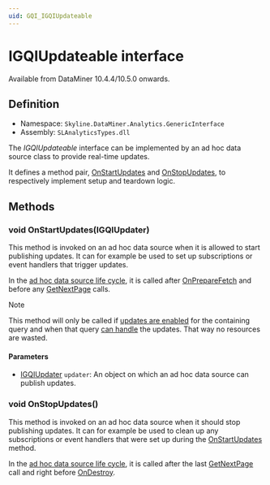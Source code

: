 ```yaml
---
uid: GQI_IGQIUpdateable
---
```


# IGQIUpdateable interface

Available from DataMiner 10.4.4/10.5.0 onwards<!-- RN 38643 -->.

## Definition

- Namespace: `Skyline.DataMiner.Analytics.GenericInterface`
- Assembly: `SLAnalyticsTypes.dll`

The *IGQIUpdateable* interface can be implemented by an ad hoc data source class to provide real-time updates.

It defines a method pair, [OnStartUpdates](#void-onstartupdatesigqiupdater) and [OnStopUpdates](#void-onstopupdates), to respectively implement setup and teardown logic.

## Methods

### void OnStartUpdates(IGQIUpdater)

This method is invoked on an ad hoc data source when it is allowed to start publishing updates. It can for example be used to set up subscriptions or event handlers that trigger updates.

In the [ad hoc data source life cycle](xref:Ad_hoc_Life_cycle), it is called after [OnPrepareFetch](xref:GQI_IGQIOnPrepareFetch#onpreparefetchoutputargs-onpreparefetchonpreparefetchinputargs-args) and before any [GetNextPage](xref:GQI_IGQIDataSource#gqipage-getnextpagegetnextpageinputargs-args) calls.

> [!NOTE]
> This method will only be called if [updates are enabled](xref:Query_updates#enabling-updates) for the containing query and when that query [can handle](xref:Query_updates#query-update-support) the updates. That way no resources are wasted.

#### Parameters

- [IGQIUpdater](xref:GQI_IGQIUpdater) `updater`: An object on which an ad hoc data source can publish updates.

### void OnStopUpdates()

This method is invoked on an ad hoc data source when it should stop publishing updates. It can for example be used to clean up any subscriptions or event handlers that were set up during the [OnStartUpdates](#void-onstartupdatesigqiupdater) method.

In the [ad hoc data source life cycle](xref:Ad_hoc_Life_cycle), it is called after the last [GetNextPage](xref:GQI_IGQIDataSource#gqipage-getnextpagegetnextpageinputargs-args) call and right before [OnDestroy](xref:GQI_IGQIOnDestroy##ondestroyoutputargs-ondestroyondestroyinputargs-args).
